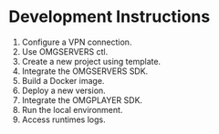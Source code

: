 # Development Instructions

1. Configure a VPN connection.
1. Use OMGSERVERS ctl.
1. Create a new project using template.
1. Integrate the OMGSERVERS SDK.
1. Build a Docker image.
1. Deploy a new version.
1. Integrate the OMGPLAYER SDK.
1. Run the local environment.
1. Access runtimes logs.
